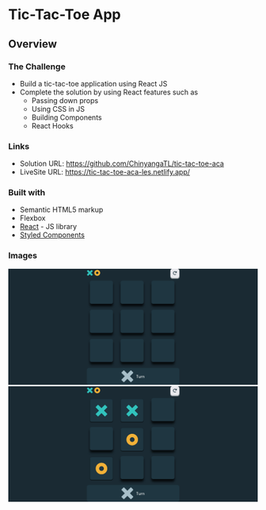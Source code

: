 # Tic-Tac-Toe App

## Overview
### The Challenge
- Build a tic-tac-toe application using React JS
- Complete the solution by using React features such as 
  - Passing down props
  - Using CSS in JS
  - Building Components
  - React Hooks

### Links
- Solution URL: https://github.com/ChinyangaTL/tic-tac-toe-aca
- LiveSite URL: https://tic-tac-toe-aca-les.netlify.app/
  
### Built with
- Semantic HTML5 markup
- Flexbox
- [React](https://reactjs.org/) - JS library
- [Styled Components](https://styled-components.com/) 

### Images
![Base state](./screenshotBase.png)
![Active state](./screenshotActive.png)

